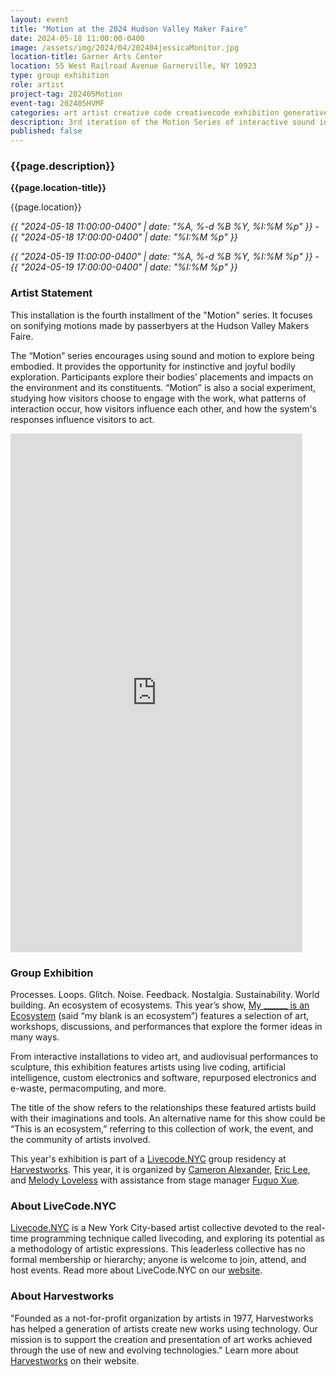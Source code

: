 ```yaml
---
layout: event
title: "Motion at the 2024 Hudson Valley Maker Faire"
date: 2024-05-18 11:00:00-0400
image: /assets/img/2024/04/202404jessicaMonitor.jpg
location-title: Garner Arts Center
location: 55 West Railroad Avenue Garnerville, NY 10923
type: group exhibition
role: artist
project-tag: 202405Motion
event-tag: 202405HVMF
categories: art artist creative code creativecode exhibition generative interactive installation maxmsp motion sound
description: 3rd iteration of the Motion Series of interactive sound installations
published: false
---
```

### {{page.description}}

**{{page.location-title}}**

{{page.location}}

*{{ "2024-05-18 11:00:00-0400" | date: "%A, %-d %B %Y, %I:%M %p" }}* - *{{ "2024-05-18 17:00:00-0400" | date: "%I:%M %p" }}*

*{{ "2024-05-19 11:00:00-0400" | date: "%A, %-d %B %Y, %I:%M %p" }}* - *{{ "2024-05-19 17:00:00-0400" | date: "%I:%M %p" }}*

### Artist Statement
This installation is the fourth installment of the "Motion" series. It focuses on sonifying motions made by passerbyers at the Hudson Valley Makers Faire.

The “Motion” series encourages using sound and motion to explore being embodied. It provides the opportunity for instinctive and joyful bodily exploration. Participants explore their bodies’ placements and impacts on the environment and its constituents. “Motion” is also a social experiment, studying how visitors choose to engage with the work, what patterns of interaction occur, how visitors influence each other, and how the system's responses influence visitors to act.

<iframe width="467" height="830" src="https://www.youtube.com/embed/y7qW_fih4Ts" title="Motion: Constrained Demo" frameborder="0" allow="accelerometer; autoplay; clipboard-write; encrypted-media; gyroscope; picture-in-picture; web-share" referrerpolicy="strict-origin-when-cross-origin" allowfullscreen></iframe>

### Group Exhibition
Processes. Loops. Glitch. Noise. Feedback. Nostalgia. Sustainability. World building. An ecosystem of ecosystems. This year’s show, [My ______ is an Ecosystem](https://www.harvestworks.org/livecodenyc2024-apr-26-may-5/) (said “my blank is an ecosystem”) features a selection of art, workshops, discussions, and performances that explore the former ideas in many ways.

From interactive installations to video art, and audiovisual performances to sculpture, this exhibition features artists using live coding, artificial intelligence, custom electronics and software, repurposed electronics and e-waste, permacomputing, and more.

The title of the show refers to the relationships these featured artists build with their imaginations and tools. An alternative name for this show could be “This is an ecosystem,” referring to this collection of work, the event, and the community of artists involved.

This year's exhibition is part of a [Livecode.NYC](https://livecode.nyc/) group residency at [Harvestworks](https://www.harvestworks.org/). This year, it is organized by [Cameron Alexander](https://emptyfla.sh/), [Eric Lee](https://www.instagram.com/eggsovereager/), and [Melody Loveless](https://www.melodyloveless.com/) with assistance from stage manager [Fuguo Xue](https://fuguoxue.github.io/).

### About LiveCode.NYC
[Livecode.NYC](https://livecode.nyc/) is a New York City-based artist collective devoted to the real-time programming technique called livecoding, and exploring its potential as a methodology of artistic expressions. This leaderless collective has no formal membership or hierarchy; anyone is welcome to join, attend, and host events. Read more about LiveCode.NYC on our [website]((https://livecode.nyc/)).

### About Harvestworks
"Founded as a not-for-profit organization by artists in 1977, Harvestworks has helped a generation of artists create new works using technology. Our mission is to support the creation and presentation of art works achieved through the use of new and evolving technologies."  Learn more about [Harvestworks](https://www.harvestworks.org/) on their website.
